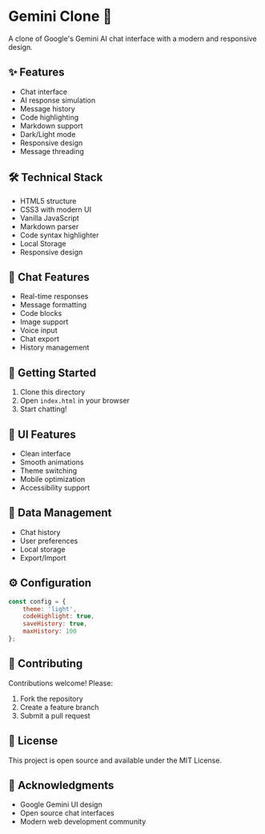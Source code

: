 # Gemini Clone 🤖

A clone of Google's Gemini AI chat interface with a modern and responsive design.

## ✨ Features

- Chat interface
- AI response simulation
- Message history
- Code highlighting
- Markdown support
- Dark/Light mode
- Responsive design
- Message threading

## 🛠️ Technical Stack

- HTML5 structure
- CSS3 with modern UI
- Vanilla JavaScript
- Markdown parser
- Code syntax highlighter
- Local Storage
- Responsive design

## 💬 Chat Features

- Real-time responses
- Message formatting
- Code blocks
- Image support
- Voice input
- Chat export
- History management

## 🚀 Getting Started

1. Clone this directory
2. Open `index.html` in your browser
3. Start chatting!

## 🎨 UI Features

- Clean interface
- Smooth animations
- Theme switching
- Mobile optimization
- Accessibility support

## 💾 Data Management

- Chat history
- User preferences
- Local storage
- Export/Import

## ⚙️ Configuration

```javascript
const config = {
    theme: 'light',
    codeHighlight: true,
    saveHistory: true,
    maxHistory: 100
};
```

## 🤝 Contributing

Contributions welcome! Please:
1. Fork the repository
2. Create a feature branch
3. Submit a pull request

## 📝 License

This project is open source and available under the MIT License.

## 🙏 Acknowledgments

- Google Gemini UI design
- Open source chat interfaces
- Modern web development community
